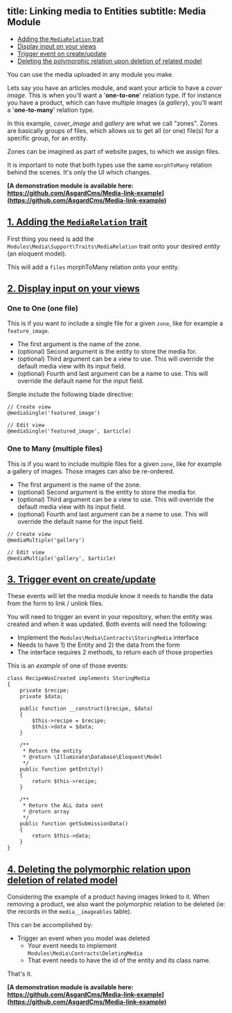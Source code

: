 title: Linking media to Entities
subtitle: Media Module
-------

- [Adding the `MediaRelation` trait](#adding-media-relation-trait)
- [Display input on your views](#display-input-on-views)
- [Trigger event on create/update](#trigger-event)
- [Deleting the polymorphic relation upon deletion of related model](#delete-polymorphic-relation)

You can use the media uploaded in any module you make. 

Lets say you have an articles module, and want your article to have a *cover image*. This is when you'll want a '**one-to-one**' relation type. If for instance you have a product, which can have multiple images (a *gallery*), you'll want a '**one-to-many**' relation type.

In this example, *cover_image* and *gallery* are what we call "zones". Zones are basically groups of files, which allows us to get all (or one) file(s) for a specific group, for an entity.

Zones can be imagined as part of website pages, to which we assign files.

It is important to note that both types use the same `morphToMany` relation behind the scenes. It's only the UI which changes.

**[A demonstration module is available here: https://github.com/AsgardCms/Media-link-example](https://github.com/AsgardCms/Media-link-example)**


## <a name="adding-media-relation-trait" class="anchor" href="#adding-media-relation-trait">1. Adding the `MediaRelation` trait</a>

First thing you need is add the `Modules\Media\Support\Traits\MediaRelation` trait onto your desired *entity* (an eloquent model).

This will add a `files` morphToMany relation onto your entity.


## <a name="display-input-on-views" class="anchor" href="#display-input-on-views">2. Display input on your views</a>


### One to One (one file)

This is if you want to include a single file for a given `zone`, like for example a `feature_image`.

- The first argument is the name of the zone.
- (optional) Second argument is the entity to store the media for.
- (optional) Third argument can be a view to use. This will override the default media view with its input field.
- (optional) Fourth and last argument can be a name to use. This will override the default name for the input field.

Simple include the following blade directive:

``` .language-php
// Create view
@mediaSingle('featured_image')

// Edit view
@mediaSingle('featured_image', $article)
```

### One to Many (multiple files)

This is if you want to include multiple files for a given `zone`, like for example a gallery of images. Those images can also be re-ordered.

- The first argument is the name of the zone.
- (optional) Second argument is the entity to store the media for.
- (optional) Third argument can be a view to use. This will override the default media view with its input field.
- (optional) Fourth and last argument can be a name to use. This will override the default name for the input field.

``` .language-php
// Create view
@mediaMultiple('gallery')

// Edit view
@mediaMultiple('gallery', $article)
```

## <a name="trigger-event" class="anchor" href="#trigger-event">3. Trigger event on create/update</a>

These events will let the media module know it needs to handle the data from the form to link / unlink files.

You will need to trigger an event in your repository, when the entity was created and when it was updated. Both events will need the following:

- Implement the `Modules\Media\Contracts\StoringMedia` interface
- Needs to have 1) the Entity and 2) the data from the form
- The interface requires 2 methods, to return each of those properties

This is an *example* of one of those events:

``` .language-php
class RecipeWasCreated implements StoringMedia
{
    private $recipe;
    private $data;

    public function __construct($recipe, $data)
    {
        $this->recipe = $recipe;
        $this->data = $data;
    }

    /**
     * Return the entity
     * @return \Illuminate\Database\Eloquent\Model
     */
    public function getEntity()
    {
        return $this->recipe;
    }

    /**
     * Return the ALL data sent
     * @return array
     */
    public function getSubmissionData()
    {
        return $this->data;
    }
}
```

## <a name="delete-polymorphic-relation" class="anchor" href="#delete-polymorphic-relation">4. Deleting the polymorphic relation upon deletion of related model</a>

Considering the example of a product having images linked to it. When removing a product, we also want the polymorphic relation to be deleted (ie: the records in the `media__imageables` table). 

This can be accomplished by: 

- Trigger an event when you model was deleted
    - Your event needs to implement `Modules\Media\Contracts\DeletingMedia`
    - That event needs to have the id of the entity and its class name.

That's it.

**[A demonstration module is available here: https://github.com/AsgardCms/Media-link-example](https://github.com/AsgardCms/Media-link-example)**
